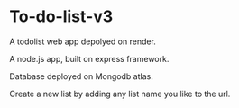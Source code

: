 # To-do-list-v3
A todolist web app depolyed on render.

A node.js app, built on express framework.

Database deployed on Mongodb atlas.

Create a new list by adding any list name you like to the url.

